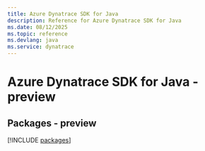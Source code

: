 ```yaml
---
title: Azure Dynatrace SDK for Java
description: Reference for Azure Dynatrace SDK for Java
ms.date: 08/12/2025
ms.topic: reference
ms.devlang: java
ms.service: dynatrace
---
```

# Azure Dynatrace SDK for Java - preview
## Packages - preview
[!INCLUDE [packages](dynatrace-index.md)]